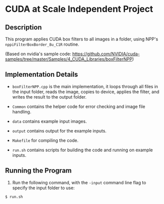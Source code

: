 # CUDA at Scale Independent Project

## Description

This program applies CUDA box filters to all images in a folder, using NPP's `nppiFilterBoxBorder_8u_C1R` routine.

(Based on nvidia's sample code: https://github.com/NVIDIA/cuda-samples/tree/master/Samples/4_CUDA_Libraries/boxFilterNPP)

## Implementation Details

- `boxFilterNPP.cpp` is the main implementation, it loops through all files in the input folder, reads the image,
copies to device, applies the filter, and writes the result to the output folder.

- `Common` contains the helper code for error checking and image file handling.

- `data` contains example input images.

- `output` contains output for the example inputs.

- `Makefile` for compiling the code.

- `run.sh` contains scripts for building the code and running on example inputs.

## Running the Program

1. Run the following command, with the `-input` command line flag to specify the input folder to use:
  ```bash
  $ run.sh
  ```
